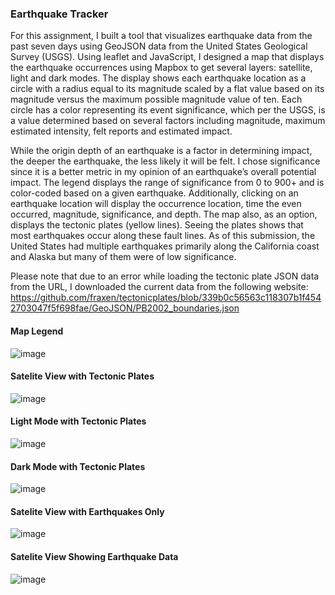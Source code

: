 ### Earthquake Tracker

For this assignment, I built a tool that visualizes earthquake data from the past seven days using GeoJSON data from the United States Geological Survey (USGS). Using leaflet and JavaScript, I designed a map that displays the earthquake occurrences using Mapbox to get several layers: satellite, light and dark modes. The display shows each earthquake location as a circle with a radius equal to its magnitude scaled by a flat value based on its magnitude versus the maximum possible magnitude value of ten. Each circle has a color representing its event significance, which per the USGS, is a value determined based on several factors including magnitude, maximum estimated intensity, felt reports and estimated impact. 

While the origin depth of an earthquake is a factor in determining impact, the deeper the earthquake, the less likely it will be felt. I chose significance since it is a better metric in my opinion of an earthquake’s overall potential impact. The legend displays the range of significance from 0 to 900+ and is color-coded based on a given earthquake. Additionally, clicking on an earthquake location will display the occurrence location, time the even occurred, magnitude, significance, and depth. 
The map also, as an option, displays the tectonic plates (yellow lines). Seeing the plates shows that most earthquakes occur along these fault lines. As of this submission, the United States had multiple earthquakes primarily along the California coast and Alaska but many of them were of low significance. 

Please note that due to an error while loading the tectonic plate JSON data from the URL, I downloaded the current data from the following website: https://github.com/fraxen/tectonicplates/blob/339b0c56563c118307b1f4542703047f5f698fae/GeoJSON/PB2002_boundaries.json

#### Map Legend
![image](https://user-images.githubusercontent.com/104914008/193845514-995b7c6d-10d0-4d6f-be7f-18870babd42e.png)

#### Satelite View with Tectonic Plates
![image](https://user-images.githubusercontent.com/104914008/193714292-67dc2665-dbc9-4ea4-88eb-9f5502995a81.png)

#### Light Mode with Tectonic Plates
![image](https://user-images.githubusercontent.com/104914008/193714377-6e719c75-bd12-4688-b9b6-aa51c49b832f.png)

#### Dark Mode with Tectonic Plates
![image](https://user-images.githubusercontent.com/104914008/193714419-2db78c9b-f4dc-42f6-98ba-83f6ab97c948.png)

#### Satelite View with Earthquakes Only
![image](https://user-images.githubusercontent.com/104914008/193714476-d849ac70-6c66-4dcb-8a47-66c906b60aaf.png)

#### Satelite View Showing Earthquake Data
![image](https://user-images.githubusercontent.com/104914008/193714849-3a729f23-0ecb-400e-a113-c2a5939479ac.png)
